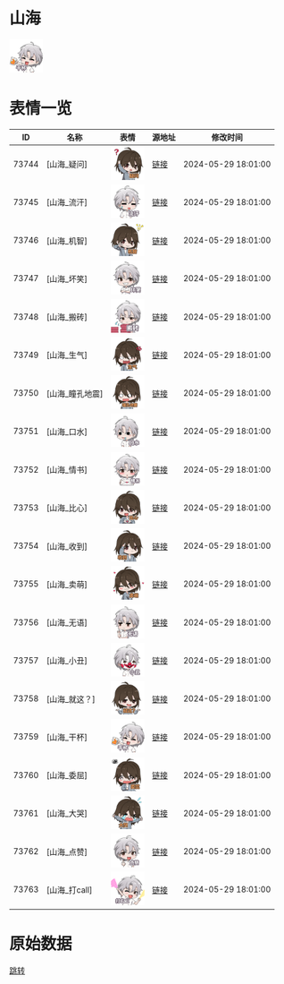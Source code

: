 # 山海

<img src="./cover.png" height="60" alt="cover" />

# 表情一览

|ID|名称|表情|源地址|修改时间|
|----|----|----|----|----|
|73744|[山海_疑问]|<img src="./pic/073744_%5B山海_疑问%5D.png" height="60" alt="疑问"/>|[链接](https://i0.hdslb.com/bfs/garb/d6046ebc06335f67d2f98a1441fe22ad387acd8e.png)|2024-05-29 18:01:00|
|73745|[山海_流汗]|<img src="./pic/073745_%5B山海_流汗%5D.png" height="60" alt="流汗"/>|[链接](https://i0.hdslb.com/bfs/garb/156f2253ec1cb3322b7b5d24b0d4b1d8b206f61d.png)|2024-05-29 18:01:00|
|73746|[山海_机智]|<img src="./pic/073746_%5B山海_机智%5D.png" height="60" alt="机智"/>|[链接](https://i0.hdslb.com/bfs/garb/6cecbc8778138547973b4ba9eef126ac7fbc4b9d.png)|2024-05-29 18:01:00|
|73747|[山海_坏笑]|<img src="./pic/073747_%5B山海_坏笑%5D.png" height="60" alt="坏笑"/>|[链接](https://i0.hdslb.com/bfs/garb/94acd8a09e37f122c9be02386a5cd152657618da.png)|2024-05-29 18:01:00|
|73748|[山海_搬砖]|<img src="./pic/073748_%5B山海_搬砖%5D.png" height="60" alt="搬砖"/>|[链接](https://i0.hdslb.com/bfs/garb/87dd218ad7402841a8a449850b837356803c88a8.png)|2024-05-29 18:01:00|
|73749|[山海_生气]|<img src="./pic/073749_%5B山海_生气%5D.png" height="60" alt="生气"/>|[链接](https://i0.hdslb.com/bfs/garb/c06ea9ebf80e48177702dae816acabfdeed410d5.png)|2024-05-29 18:01:00|
|73750|[山海_瞳孔地震]|<img src="./pic/073750_%5B山海_瞳孔地震%5D.png" height="60" alt="瞳孔地震"/>|[链接](https://i0.hdslb.com/bfs/garb/d62c07c53ea956db965652c80977a4e973087cb0.png)|2024-05-29 18:01:00|
|73751|[山海_口水]|<img src="./pic/073751_%5B山海_口水%5D.png" height="60" alt="口水"/>|[链接](https://i0.hdslb.com/bfs/garb/8db87d8ed1c4704b3544bf02d6666cd5a58f3791.png)|2024-05-29 18:01:00|
|73752|[山海_情书]|<img src="./pic/073752_%5B山海_情书%5D.png" height="60" alt="情书"/>|[链接](https://i0.hdslb.com/bfs/garb/751e658024eea48604f2baced6b38ae4c1bd7654.png)|2024-05-29 18:01:00|
|73753|[山海_比心]|<img src="./pic/073753_%5B山海_比心%5D.png" height="60" alt="比心"/>|[链接](https://i0.hdslb.com/bfs/garb/e8f3b07f76e45cc46891661b096c86ccd24249dc.png)|2024-05-29 18:01:00|
|73754|[山海_收到]|<img src="./pic/073754_%5B山海_收到%5D.png" height="60" alt="收到"/>|[链接](https://i0.hdslb.com/bfs/garb/bb2fd1e5a7ffed66a310105800280d54affdadc6.png)|2024-05-29 18:01:00|
|73755|[山海_卖萌]|<img src="./pic/073755_%5B山海_卖萌%5D.png" height="60" alt="卖萌"/>|[链接](https://i0.hdslb.com/bfs/garb/09a620503bca6a4ab73ab18edab2811482e37307.png)|2024-05-29 18:01:00|
|73756|[山海_无语]|<img src="./pic/073756_%5B山海_无语%5D.png" height="60" alt="无语"/>|[链接](https://i0.hdslb.com/bfs/garb/4b2e333ab0dfeffc9f368ce93c719eb314253dc6.png)|2024-05-29 18:01:00|
|73757|[山海_小丑]|<img src="./pic/073757_%5B山海_小丑%5D.png" height="60" alt="小丑"/>|[链接](https://i0.hdslb.com/bfs/garb/863bab07c0aee2eebc8687372e763a2b48540cd3.png)|2024-05-29 18:01:00|
|73758|[山海_就这？]|<img src="./pic/073758_%5B山海_就这？%5D.png" height="60" alt="就这？"/>|[链接](https://i0.hdslb.com/bfs/garb/ce0112bc5a5ca7a80571c06dacbbcd799a8408b1.png)|2024-05-29 18:01:00|
|73759|[山海_干杯]|<img src="./pic/073759_%5B山海_干杯%5D.png" height="60" alt="干杯"/>|[链接](https://i0.hdslb.com/bfs/garb/6d69d7e1e22cc8f1cb7f78e63f48f3ac3f1306c5.png)|2024-05-29 18:01:00|
|73760|[山海_委屈]|<img src="./pic/073760_%5B山海_委屈%5D.png" height="60" alt="委屈"/>|[链接](https://i0.hdslb.com/bfs/garb/5116a69a443a23e93becf3d34d9528746b99ed7a.png)|2024-05-29 18:01:00|
|73761|[山海_大哭]|<img src="./pic/073761_%5B山海_大哭%5D.png" height="60" alt="大哭"/>|[链接](https://i0.hdslb.com/bfs/garb/0875edae3d4f2bf3d7616d8cc8151c047cbd3210.png)|2024-05-29 18:01:00|
|73762|[山海_点赞]|<img src="./pic/073762_%5B山海_点赞%5D.png" height="60" alt="点赞"/>|[链接](https://i0.hdslb.com/bfs/garb/c47b04431cc143310f8590b4d1fae604b924a406.png)|2024-05-29 18:01:00|
|73763|[山海_打call]|<img src="./pic/073763_%5B山海_打call%5D.png" height="60" alt="打call"/>|[链接](https://i0.hdslb.com/bfs/garb/bae93c137e9bb05e4fcaa709aa013aad9851c70b.png)|2024-05-29 18:01:00|

# 原始数据

[跳转](./raw.json)

